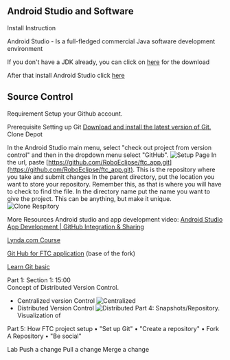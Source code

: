 ## **Android Studio and Software**

Install Instruction

Android Studio - Is a full-fledged commercial Java software development environment  

If you don't have a JDK already, you can click on [here](http://www.oracle.com/technetwork/java/javase/downloads/jdk8-downloads-2133151.html) for the download

After that install Android Studio click [here](https://developer.android.com/studio/index.html)

## **Source Control**

Requirement 
   Setup your Github account. 

Prerequisite
Setting up Git
    [Download and install the latest version of Git.](https://git-scm.com/downloads)
Clone Depot

In the Android Studio main menu, select "check out project from version control" and then in the dropdown menu select "GitHub".
![Setup Page](https://github.com/ftccats/ftccats.github.io/blob/master/Setup.png)
In the url, paste [https://github.com/RoboEclipse/ftc_app.git](https://github.com/RoboEclipse/ftc_app.git). This is the repository where you take and submit changes
In the parent directory, put the location you want to store your repository. Remember this, as that is where you will have to check to find the file.
In the directory name put the name you want to give the project. This can be anything, but make it unique.
![Clone Respitory](https://github.com/ftccats/ftccats.github.io/blob/master/CloneRespitory.png)


More Resources
Android studio and app development video:
[Android Studio App Development | GitHub Integration & Sharing](https://github.com/ftccats/ftccats.github.io/blob/master/CloneRespitory.png)



[Lynda.com Course](https://www.lynda.com/Git-tutorials/Up-Running-Git-GitHub/409275-2.html)

[Git Hub for FTC application](https://github.com/ftctechnh/ftc_app) (base of the fork)


[Learn Git basic](http://www.microsoftvirtualacademy.com/training-courses/using-git-with-visual-studio-2013-jump-start)

Part 1: Section 1: 15:00  
Concept of Distributed Version Control. 
* Centralized version Control
 ![Centralized](https://github.com/ftccats/ftccats.github.io/blob/master/Central.png)
* Distributed Version Control
 ![Distributed](https://github.com/ftccats/ftccats.github.io/blob/master/Distributive.png)
Part 4: Snapshots/Repository. 
Visualization of 





Part 5: How FTC project setup 
	• "Set up Git"
	• "Create a repository"
	• Fork A Repository
	• "Be social"

Lab
Push a change 
Pull a change
Merge a change
